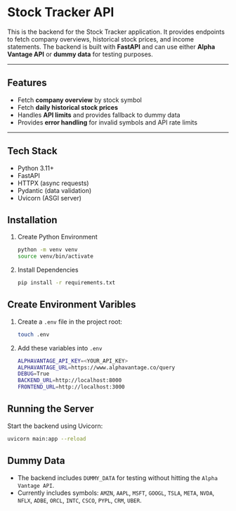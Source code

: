 # Stock Tracker API

This is the backend for the Stock Tracker application. It provides endpoints to fetch company overviews, historical stock prices, and income statements. The backend is built with **FastAPI** and can use either **Alpha Vantage API** or **dummy data** for testing purposes.

---

## Features

- Fetch **company overview** by stock symbol
- Fetch **daily historical stock prices**
- Handles **API limits** and provides fallback to dummy data
- Provides **error handling** for invalid symbols and API rate limits

---

## Tech Stack

- Python 3.11+
- FastAPI
- HTTPX (async requests)
- Pydantic (data validation)
- Uvicorn (ASGI server)

## Installation

1. Create Python Environment
   ```bash
   python -m venv venv
   source venv/bin/activate
   ```
2. Install Dependencies
   ```bash
   pip install -r requirements.txt
   ```

## Create Environment Varibles

1. Create a `.env` file in the project root:
   ```bash
   touch .env
   ```
2. Add these variables into `.env`
   ```bash
   ALPHAVANTAGE_API_KEY=<YOUR_API_KEY>
   ALPHAVANTAGE_URL=https://www.alphavantage.co/query
   DEBUG=True
   BACKEND_URL=http://localhost:8000
   FRONTEND_URL=http://localhost:3000
   ```

## Running the Server

Start the backend using Uvicorn:

```bash
uvicorn main:app --reload
```

## Dummy Data

- The backend includes `DUMMY_DATA` for testing without hitting the `Alpha Vantage API`.
- Currently includes symbols: `AMZN`, `AAPL`, `MSFT`, `GOOGL`, `TSLA`, `META`, `NVDA`, `NFLX`, `ADBE`, `ORCL`, `INTC`, `CSCO`, `PYPL`, `CRM`, `UBER`.
